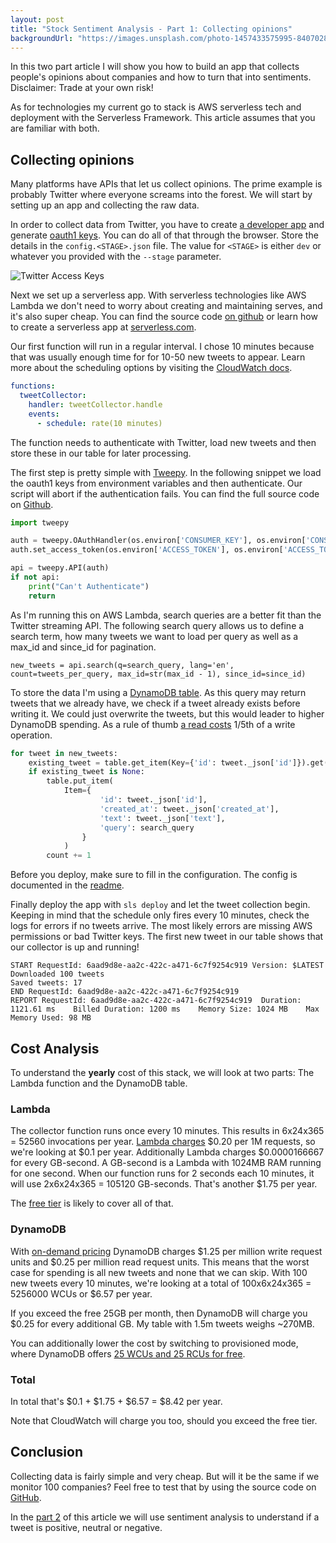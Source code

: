 ```yaml
---
layout: post
title: "Stock Sentiment Analysis - Part 1: Collecting opinions"
backgroundUrl: "https://images.unsplash.com/photo-1457433575995-8407028a9970?ixlib=rb-1.2.1&ixid=eyJhcHBfaWQiOjEyMDd9&auto=format&fit=crop&w=2500&q=80"
---
```


In this two part article I will show you how to build an app that collects people's opinions about companies and how to turn that into sentiments. Disclaimer: Trade at your own risk!

As for technologies my current go to stack is AWS serverless tech and deployment with the Serverless Framework. This article assumes that you are familiar with both.

## Collecting opinions

Many platforms have APIs that let us collect opinions. The prime example is probably Twitter where everyone screams into the forest. We will start by setting up an app and collecting the raw data.

In order to collect data from Twitter, you have to create [a developer app](https://developer.twitter.com/apps) and generate [oauth1 keys](https://developer.twitter.com/en/docs/basics/authentication/oauth-1-0a). You can do all of that through the browser. Store the details in the `config.<STAGE>.json` file. The value for `<STAGE>` is either `dev` or whatever you provided with the `--stage` parameter.

![Twitter Access Keys](https://dev-to-uploads.s3.amazonaws.com/i/ekekl9klmpkiqt4ibcgh.png)

Next we set up a serverless app. With serverless technologies like AWS Lambda we don't need to worry about creating and maintaining serves, and it's also super cheap. You can find the source code [on github](https://github.com/bahrmichael/twitter-sentiment-analyzer) or learn how to create a serverless app at [serverless.com](https://serverless.com).

Our first function will run in a regular interval. I chose 10 minutes because that was usually enough time for for 10-50 new tweets to appear. Learn more about the scheduling options by visiting the [CloudWatch docs](https://docs.aws.amazon.com/AmazonCloudWatch/latest/events/ScheduledEvents.html).

```yaml
functions:
  tweetCollector:
    handler: tweetCollector.handle
    events:
      - schedule: rate(10 minutes)
```

The function needs to authenticate with Twitter, load new tweets and then store these in our table for later processing.

The first step is pretty simple with [Tweepy](https://tweepy.org). In the following snippet we load the oauth1 keys from environment variables and then authenticate. Our script will abort if the authentication fails. You can find the full source code on [Github](https://github.com/bahrmichael/twitter-sentiment-analyzer).

```python
import tweepy

auth = tweepy.OAuthHandler(os.environ['CONSUMER_KEY'], os.environ['CONSUMER_SECRET'])
auth.set_access_token(os.environ['ACCESS_TOKEN'], os.environ['ACCESS_TOKEN_SECRET'])

api = tweepy.API(auth)
if not api:
    print("Can't Authenticate")
    return
```

As I'm running this on AWS Lambda, search queries are a better fit than the Twitter streaming API. The following search query allows us to define a search term, how many tweets we want to load per query as well as a max_id and since_id for pagination.

```
new_tweets = api.search(q=search_query, lang='en', count=tweets_per_query, max_id=str(max_id - 1), since_id=since_id)
```

To store the data I'm using a [DynamoDB table](https://docs.aws.amazon.com/amazondynamodb/latest/developerguide/SampleData.CreateTables.html). As this query may return tweets that we already have, we check if a tweet already exists before writing it. We could just overwrite the tweets, but this would leader to higher DynamoDB spending. As a rule of thumb [a read costs](https://aws.amazon.com/dynamodb/pricing/on-demand/) 1/5th of a write operation.

```python
for tweet in new_tweets:
    existing_tweet = table.get_item(Key={'id': tweet._json['id']}).get('Item', None)
    if existing_tweet is None:
        table.put_item(
            Item={
                    'id': tweet._json['id'],
                    'created_at': tweet._json['created_at'],
                    'text': tweet._json['text'],
                    'query': search_query
                }
            )
        count += 1
```

Before you deploy, make sure to fill in the configuration. The config is documented in the [readme](https://github.com/bahrmichael/twitter-sentiment-analyzer).

Finally deploy the app with `sls deploy` and let the tweet collection begin. Keeping in mind that the schedule only fires every 10 minutes, check the logs for errors if no tweets arrive. The most likely errors are missing AWS permissions or bad Twitter keys. The first new tweet in our table shows that our collector is up and running!

```
START RequestId: 6aad9d8e-aa2c-422c-a471-6c7f9254c919 Version: $LATEST
Downloaded 100 tweets
Saved tweets: 17
END RequestId: 6aad9d8e-aa2c-422c-a471-6c7f9254c919
REPORT RequestId: 6aad9d8e-aa2c-422c-a471-6c7f9254c919	Duration: 1121.61 ms	Billed Duration: 1200 ms	Memory Size: 1024 MB	Max Memory Used: 98 MB
```

## Cost Analysis

To understand the **yearly** cost of this stack, we will look at two parts: The Lambda function and the DynamoDB table.

### Lambda

The collector function runs once every 10 minutes. This results in 6x24x365 = 52560 invocations per year. [Lambda charges](https://aws.amazon.com/lambda/pricing/) $0.20 per 1M requests, so we're looking at $0.1 per year. Additionally Lambda charges $0.0000166667 for every GB-second. A GB-second is a Lambda with 1024MB RAM running for one second. When our function runs for 2 seconds each 10 minutes, it will use 2x6x24x365 = 105120 GB-seconds. That's another $1.75 per year.

The [free tier](https://aws.amazon.com/free/) is likely to cover all of that.

### DynamoDB

With [on-demand pricing](https://aws.amazon.com/dynamodb/pricing/on-demand/) DynamoDB charges $1.25 per million write request units and $0.25 per million read request units. This means that the worst case for spending is all new tweets and none that we can skip. With 100 new tweets every 10 minutes, we're looking at a total of 100x6x24x365 = 5256000 WCUs or $6.57 per year.

If you exceed the free 25GB per month, then DynamoDB will charge you $0.25 for every additional GB. My table with 1.5m tweets weighs ~270MB.

You can additionally lower the cost by switching to provisioned mode, where DynamoDB offers [25 WCUs and 25 RCUs for free](https://aws.amazon.com/dynamodb/pricing/provisioned/).

### Total

In total that's $0.1 + $1.75 + $6.57 = $8.42 per year.

Note that CloudWatch will charge you too, should you exceed the free tier.

## Conclusion

Collecting data is fairly simple and very cheap. But will it be the same if we monitor 100 companies? Feel free to test that by using the source code on [GitHub](https://github.com/bahrmichael/twitter-sentiment-analyzer).

In the [part 2](https://dev.to/michabahr/stock-sentiment-analysis-part-2-analysing-the-sentiment-28ig) of this article we will use sentiment analysis to understand if a tweet is positive, neutral or negative.